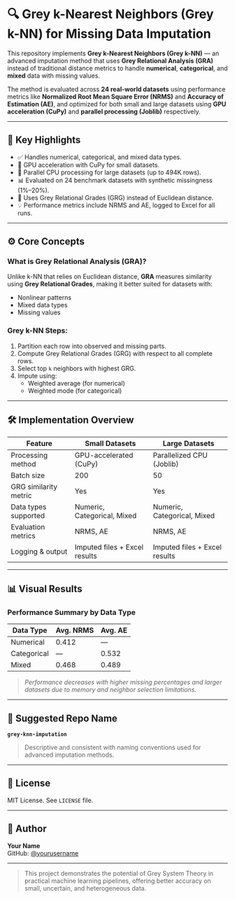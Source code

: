 # 🔍 Grey k-Nearest Neighbors (Grey k-NN) for Missing Data Imputation

This repository implements **Grey k-Nearest Neighbors (Grey k-NN)** — an advanced imputation method that uses **Grey Relational Analysis (GRA)** instead of traditional distance metrics to handle **numerical**, **categorical**, and **mixed** data with missing values.

The method is evaluated across **24 real-world datasets** using performance metrics like **Normalized Root Mean Square Error (NRMS)** and **Accuracy of Estimation (AE)**, and optimized for both small and large datasets using **GPU acceleration (CuPy)** and **parallel processing (Joblib)** respectively.

---

## 📌 Key Highlights

- ✅ Handles numerical, categorical, and mixed data types.
- 🚀 GPU acceleration with CuPy for small datasets.
- 🧩 Parallel CPU processing for large datasets (up to 494K rows).
- 📊 Evaluated on 24 benchmark datasets with synthetic missingness (1%–20%).
- 🧠 Uses Grey Relational Grades (GRG) instead of Euclidean distance.
- 💡 Performance metrics include NRMS and AE, logged to Excel for all runs.

---

## ⚙️ Core Concepts

### What is Grey Relational Analysis (GRA)?

Unlike k-NN that relies on Euclidean distance, **GRA** measures similarity using **Grey Relational Grades**, making it better suited for datasets with:
- Nonlinear patterns
- Mixed data types
- Missing values

### Grey k-NN Steps:
1. Partition each row into observed and missing parts.
2. Compute Grey Relational Grades (GRG) with respect to all complete rows.
3. Select top `k` neighbors with highest GRG.
4. Impute using:
   - Weighted average (for numerical)
   - Weighted mode (for categorical)

---

## 🛠️ Implementation Overview

| Feature                     | Small Datasets                  | Large Datasets                    |
|----------------------------|----------------------------------|-----------------------------------|
| Processing method          | GPU-accelerated (CuPy)          | Parallelized CPU (Joblib)         |
| Batch size                 | 200                             | 50                                |
| GRG similarity metric      | Yes                             | Yes                               |
| Data types supported       | Numeric, Categorical, Mixed     | Numeric, Categorical, Mixed       |
| Evaluation metrics         | NRMS, AE                        | NRMS, AE                          |
| Logging & output           | Imputed files + Excel results   | Imputed files + Excel results     |

---

## 📊 Visual Results

### Performance Summary by Data Type

| Data Type     | Avg. NRMS | Avg. AE |
|---------------|-----------|---------|
| Numerical     | 0.412     |   —     |
| Categorical   |    —      | 0.532   |
| Mixed         | 0.468     | 0.489   |

> *Performance decreases with higher missing percentages and larger datasets due to memory and neighbor selection limitations.*

---

## 📁 Suggested Repo Name

**`grey-knn-imputation`**  
> Descriptive and consistent with naming conventions used for advanced imputation methods.

---

## 📄 License

MIT License. See `LICENSE` file.

---

## 👤 Author

**Your Name**  
GitHub: [@yourusername](https://github.com/yourusername)

---

> This project demonstrates the potential of Grey System Theory in practical machine learning pipelines, offering better accuracy on small, uncertain, and heterogeneous data.

